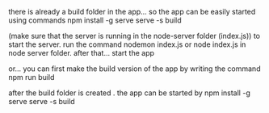 there is already a build folder in the app... so the app can be easily started using commands
 npm install -g serve
   serve -s build

(make sure that the server is running in the node-server folder (index.js))
to start the server. run the command 
nodemon index.js or node index.js in node server folder.
after that... start the app

   or... you can first make the build version of the app by writing the command
   npm run build

   after the build folder is created . the app can be started by 
    npm install -g serve
   serve -s build
